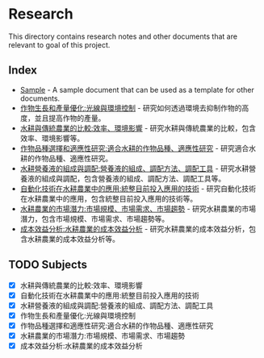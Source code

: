 <!--
 * @Author: hibana2077 hibana2077@gmaill.com
 * @Date: 2024-01-13 10:55:34
 * @LastEditors: hibana2077 hibana2077@gmaill.com
 * @LastEditTime: 2024-01-24 17:11:29
 * @FilePath: /smart_hydroponic_farm/doc/research/README.md
 * @Description: 这是默认设置,请设置`customMade`, 打开koroFileHeader查看配置 进行设置: https://github.com/OBKoro1/koro1FileHeader/wiki/%E9%85%8D%E7%BD%AE
-->
# Research

This directory contains research notes and other documents that are relevant to goal of this project.

## Index

- [Sample](sample.md) - A sample document that can be used as a template for other documents.
- [作物生長和產量優化:光線與環境控制](crop_grow.md) - 研究如何透過環境去抑制作物的高度，並且提高作物的產量。
- [水耕與傳統農業的比較:效率、環境影響](hydroponic_vs_traditional.md) - 研究水耕與傳統農業的比較，包含效率、環境影響等。
- [作物品種選擇和適應性研究:適合水耕的作物品種、適應性研究](crop_selection.md) - 研究適合水耕的作物品種、適應性研究。
- [水耕營養液的組成與調配:營養液的組成、調配方法、調配工具](nutrient_solution.md) - 研究水耕營養液的組成與調配，包含營養液的組成、調配方法、調配工具等。
- [自動化技術在水耕農業中的應用:統整目前投入應用的技術](automation.md) - 研究自動化技術在水耕農業中的應用，包含統整目前投入應用的技術等。
- [水耕農業的市場潛力:市場規模、市場需求、市場趨勢](market.md) - 研究水耕農業的市場潛力，包含市場規模、市場需求、市場趨勢等。
- [成本效益分析:水耕農業的成本效益分析](cost_benefit.md) - 研究水耕農業的成本效益分析，包含水耕農業的成本效益分析等。

## TODO Subjects

- [x] 水耕與傳統農業的比較:效率、環境影響
- [x] 自動化技術在水耕農業中的應用:統整目前投入應用的技術
- [x] 水耕營養液的組成與調配:營養液的組成、調配方法、調配工具
- [x] 作物生長和產量優化:光線與環境控制
- [x] 作物品種選擇和適應性研究:適合水耕的作物品種、適應性研究
- [x] 水耕農業的市場潛力:市場規模、市場需求、市場趨勢
- [x] 成本效益分析:水耕農業的成本效益分析
